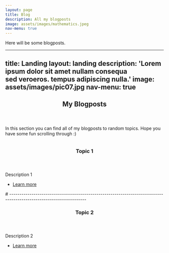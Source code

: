 ```yaml
---
layout: page
title: Blog
description: All my blogposts
image: assets/images/mathematics.jpeg
nav-menu: true
---
```


Here will be some blogposts.





---
title: Landing
layout: landing
description: 'Lorem ipsum dolor sit amet nullam consequa<br />sed veroeros. tempus adipiscing nulla.'
image: assets/images/pic07.jpg
nav-menu: true
---

<!-- Main -->
<div id="main">

<!-- One -->
<section id="one">
	<div class="inner">
		<header class="major">
			<h2>My Blogposts</h2>
		</header>
		<p> In this section you can find all of my blogposts to random topics. Hope you have some fun scrolling through :) </p>
	</div>
</section>

<!-- Two -->
<section id="two" class="spotlights">
	<section>
		<a href="generic.html" class="image">
			<img src="{% link assets/images/mathematics.jpeg %}" alt="" data-position="center center" />
		</a>
		<div class="content">
			<div class="inner">
				<header class="major">
					<h3>Topic 1</h3>
				</header>
				<p>Description 1</p>
				<ul class="actions">
					<li><a href="post.html" class="button">Learn more</a></li>
				</ul>
			</div>
		</div>
	</section>
  # --------------------------------------------------------------------------------------------------------------------
	<section>
		<a href="generic.html" class="image">
			<img src="{% link assets/images/mathematics.jpeg %}" alt="" data-position="top center" />
		</a>
		<div class="content">
			<div class="inner">
				<header class="major">
					<h3>Topic 2</h3>
				</header>
				<p>Description 2</p>
				<ul class="actions">
					<li><a href="post.html" class="button">Learn more</a></li>
				</ul>
			</div>
		</div>
	</section>

</div>
